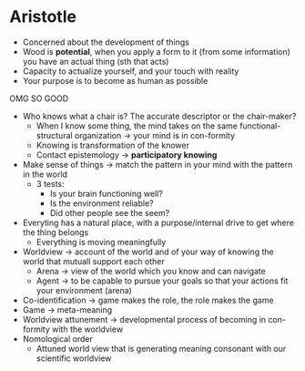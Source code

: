 # Aristotle

- Concerned about the development of things
- Wood is **potential**, when you apply a form to it (from some information) you have an actual thing (sth that acts)
- Capacity to actualize yourself, and your touch with reality
- Your purpose is to become as human as possible

OMG SO GOOD
- Who knows what a chair is? The accurate descriptor or the chair-maker?
  - When I know some thing, the mind takes on the same functional-structural organization -> your mind is in con-formity
  - Knowing is transformation of the knower
  - Contact epistemology -> **participatory knowing**
- Make sense of things -> match the pattern in your mind with the pattern in the world
  - 3 tests:
    - Is your brain functioning well?
    - Is the environment reliable?
    - Did other people see the seem? 
- Everyting has a natural place, with a purpose/internal drive to get where the thing belongs
  - Everything is moving meaningfully
- Worldview -> account of the world and of your way of knowing the world that mutuall support each other
  - Arena -> view of the world which you know and can navigate
  - Agent -> to be capable to pursue your goals so that your actions fit your environment (arena)
- Co-identification -> game makes the role, the role makes the game
- Game -> meta-meaning
- Worldview attunement -> developmental process of becoming in con-formity with the worldview
- Nomological order
  - Attuned world view that is generating meaning consonant with our scientific worldview
